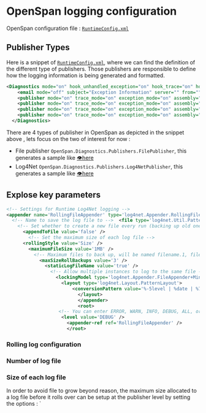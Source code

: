 # OpenSpan logging configuration

OpenSpan configuration file : [`RuntimeConfig.xml`](./conf/RuntimeConfig.xml)

## Publisher Types

Here is a snippet of [`RuntimeConfig.xml`](./conf/RuntimeConfig.xml), where we can find the definition of the different type of publishers. Those publishers are responsible to define how the logging information is being generated and formatted.

```xml
<Diagnostics mode="on" hook_unhandled_exception="on" hook_trace="on" hook_debug="on" trace_level="4">
    <email mode="off" subject="Exception Information" server="" from="" to="" />
    <publisher mode="on" trace_mode="on" exception_mode="on" assembly="OpenSpan" type="OpenSpan.Diagnostics.Publishers.FilePublisher" fileName="RuntimeLog.txt" filesToKeep="1" initMode="ClearLog" InnerXml="," />
    <publisher mode="on" trace_mode="on" exception_mode="on" assembly="OpenSpan" type="OpenSpan.Diagnostics.Publishers.TracePublisher" fileName="STDiagnosticLog.txt" txtOutput="off" xmlOutput="on" deleteLogs="on" logProcessorProgress="on" logProcessor="on" InnerXml="," />
    <publisher mode="on" trace_mode="on" exception_mode="on" assembly="OpenSpan" type="OpenSpan.Diagnostics.Publishers.OutputWindowPublisher" InnerXml="," />
    <publisher mode="on" trace_mode="on" exception_mode="on" assembly="OpenSpan" type="OpenSpan.Diagnostics.Publishers.Log4NetPublisher" InnerXml="&lt;!-- Settings for Runtime Log4Net logging --&gt;&#xD;&#xA;&lt;appender name=&quot;RollingFileAppender&quot; type=&quot;log4net.Appender.RollingFileAppender, log4net&quot;&gt;&#xD;&#xA;  &lt;!-- Name to save the log file to --&gt;&#xD;&#xA;  &lt;file type=&quot;log4net.Util.PatternString&quot; value=&quot;%property{ConfigurationDirectory}/%property{ProgramShortName}_Log4Net.txt&quot; /&gt;&#xD;&#xA;  &lt;!-- Set whether to create a new file every run (backing up old ones) --&gt;&#xD;&#xA;  &lt;appendToFile value=&quot;false&quot; /&gt;&#xD;&#xA;  &lt;!-- Set the maximum size of each log file --&gt;&#xD;&#xA;  &lt;rollingStyle value=&quot;Size&quot; /&gt;&#xD;&#xA;  &lt;maximumFileSize value=&quot;1MB&quot; /&gt;&#xD;&#xA;  &lt;!-- Maximum files to back up, will be named filename.1, filename.2, ..., filename.n --&gt;&#xD;&#xA;  &lt;maxSizeRollBackups value=&quot;3&quot; /&gt;&#xD;&#xA;  &lt;staticLogFileName value=&quot;true&quot; /&gt;&#xD;&#xA;  &lt;!-- Allow multiple instances to log to the same file --&gt;&#xD;&#xA;  &lt;lockingModel type=&quot;log4net.Appender.FileAppender+MinimalLock&quot; /&gt;&#xD;&#xA;  &lt;layout type=&quot;log4net.Layout.PatternLayout&quot;&gt;&#xD;&#xA;    &lt;conversionPattern value=&quot;%-5level | %date | %7.7thread | %message%newline&quot; /&gt;&#xD;&#xA;  &lt;/layout&gt;&#xD;&#xA;&lt;/appender&gt;&#xD;&#xA;&lt;root&gt;&#xD;&#xA;  &lt;!-- You can enter ERROR, WARN, INFO, DEBUG, ALL, or OFF.  ALL and DEBUG provide the same results.  FATAL means nothing will be logged. --&gt;&#xD;&#xA;  &lt;level value=&quot;DEBUG&quot; /&gt;&#xD;&#xA;  &lt;appender-ref ref=&quot;RollingFileAppender&quot; /&gt;&#xD;&#xA;&lt;/root&gt;," />
  </Diagnostics>
```

There are 4 types of publisher in OpenSpan as depicted in the snippet above , lets focus on the two of interest for now :

- File publisher `OpenSpan.Diagnostics.Publishers.FilePublisher`, this generates a sample like [:eye:here](./logs/RuntimeLog.txt)
- Log4Net `OpenSpan.Diagnostics.Publishers.Log4NetPublisher`, this generates a sample like [:eye:here](./logs/Runtime_Log4Net.txt)
## Explose key parameters

```xml
<!-- Settings for Runtime Log4Net logging -->
<appender name='RollingFileAppender' type='log4net.Appender.RollingFileAppender, log4net'>
  <!-- Name to save the log file to -->  <file type='log4net.Util.PatternString' value='%property{ConfigurationDirectory}/%property{ProgramShortName}_Log4Net.txt' />
    <!-- Set whether to create a new file every run (backing up old ones) -->
      <appendToFile value='false' />
        <!-- Set the maximum size of each log file -->
      <rollingStyle value='Size' />
        <maximumFileSize value='1MB' />
          <!-- Maximum files to back up, will be named filename.1, filename.2, ..., filename.n -->
            <maxSizeRollBackups value='3' />
              <staticLogFileName value='true' />
                <!-- Allow multiple instances to log to the same file -->
                  <lockingModel type='log4net.Appender.FileAppender+MinimalLock' />
                    <layout type='log4net.Layout.PatternLayout'>
                        <conversionPattern value='%-5level | %date | %7.7thread | %message%newline' />
                          </layout>
                          </appender>
                          <root>
                   <!-- You can enter ERROR, WARN, INFO, DEBUG, ALL, or OFF.  ALL and DEBUG provide the same results.  FATAL means nothing will be logged. -->
                    <level value='DEBUG' />
                      <appender-ref ref='RollingFileAppender' />
                      </root>
```

### Rolling log configuration


### Number of log file


### Size of each log file

In order to avoid file to grow beyond reason, the maximum size allocated to a log file before it rolls over can be setup at the publisher level by setting the options : `
